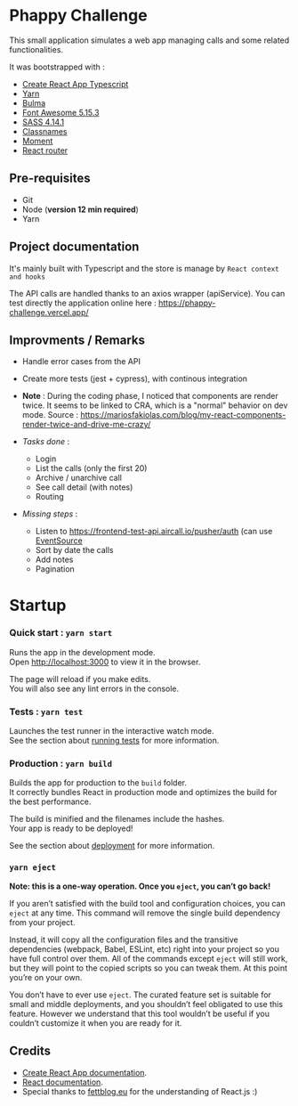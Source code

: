 # Phappy Challenge

This small application simulates a web app managing calls and some related functionalities.

It was bootstrapped with :

- [Create React App Typescript](https://create-react-app.dev/docs/getting-started#creating-a-typescript-app)
- [Yarn](https://classic.yarnpkg.com/en/)
- [Bulma](https://bulma.io/documentation/overview/)
- [Font Awesome 5.15.3](https://fontawesome.com/)
- [SASS 4.14.1](https://github.com/sass/node-sass)
- [Classnames](https://github.com/JedWatson/classnames)
- [Moment](https://momentjs.com)
- [React router](https://reactrouter.com/)

## Pre-requisites

- Git
- Node (**version 12 min required**)
- Yarn

## Project documentation

It's mainly built with Typescript and the store is manage by `React context and hooks`

The API calls are handled thanks to an axios wrapper (apiService).
You can test directly the application online here :
https://phappy-challenge.vercel.app/

## Improvments / Remarks

- Handle error cases from the API
- Create more tests (jest + cypress), with continous integration
- **Note** : During the coding phase, I noticed that components are render twice.
  It seems to be linked to CRA, which is a "normal" behavior on dev mode.
  Source : https://mariosfakiolas.com/blog/my-react-components-render-twice-and-drive-me-crazy/

- _Tasks done_ :
  - Login
  - List the calls (only the first 20)
  - Archive / unarchive call
  - See call detail (with notes)
  - Routing
- _Missing steps_ :
  - Listen to https://frontend-test-api.aircall.io/pusher/auth (can use [EventSource](https://developer.mozilla.org/fr/docs/Web/API/EventSource)
  - Sort by date the calls
  - Add notes
  - Pagination

# Startup

### Quick start : `yarn start`

Runs the app in the development mode.\
Open [http://localhost:3000](http://localhost:3000) to view it in the browser.

The page will reload if you make edits.\
You will also see any lint errors in the console.

### Tests : `yarn test`

Launches the test runner in the interactive watch mode.\
See the section about [running tests](https://facebook.github.io/create-react-app/docs/running-tests) for more information.

### Production : `yarn build`

Builds the app for production to the `build` folder.\
It correctly bundles React in production mode and optimizes the build for the best performance.

The build is minified and the filenames include the hashes.\
Your app is ready to be deployed!

See the section about [deployment](https://facebook.github.io/create-react-app/docs/deployment) for more information.

### `yarn eject`

**Note: this is a one-way operation. Once you `eject`, you can’t go back!**

If you aren’t satisfied with the build tool and configuration choices, you can `eject` at any time. This command will remove the single build dependency from your project.

Instead, it will copy all the configuration files and the transitive dependencies (webpack, Babel, ESLint, etc) right into your project so you have full control over them. All of the commands except `eject` will still work, but they will point to the copied scripts so you can tweak them. At this point you’re on your own.

You don’t have to ever use `eject`. The curated feature set is suitable for small and middle deployments, and you shouldn’t feel obligated to use this feature. However we understand that this tool wouldn’t be useful if you couldn’t customize it when you are ready for it.

## Credits

- [Create React App documentation](https://facebook.github.io/create-react-app/docs/getting-started).
- [React documentation](https://reactjs.org/).
- Special thanks to [fettblog.eu](https://fettblog.eu/) for the understanding of React.js :)

